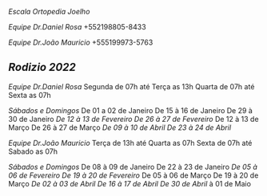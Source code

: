 *Escala Ortopedia Joelho*

*Equipe Dr.Daniel Rosa* 
+552198805-8433

*Equipe Dr.João Mauricio*
+555199973-5763

*Rodizio 2022*
------------------------
*Equipe Dr.Daniel Rosa*
Segunda de 07h até Terça as 13h
Quarta de 07h até Sexta as 07h

*Sábados e Domingos*
De 01 a 02 de Janeiro
De 15 à 16 de Janeiro
De 29 à 30 de Janeiro
_De 12 à 13 de Fevereiro_
_De 26 à 27 de Fevereiro_
De 12 à 13 de Março
De 26 à 27 de Março
_De 09 à 10 de Abril_
_De 23 à 24 de Abril_

*Equipe Dr.João Mauricio*
Terça de 13h até Quarta as 07h
Sexta de 07h até Sabado as 07h

*Sábados e Domingos*
De 08 à 09 de Janeiro
De 22 à 23 de Janeiro
_De 05 à 06 de Fevereiro_
_De 19 à 20 de Fevereiro_
De 05 à 06 de Março
De 19 à 20 de Março
_De 02 à 03 de Abril_
_De 16 à 17 de Abril_
_De 30 de Abril_ à 01 de Maio




